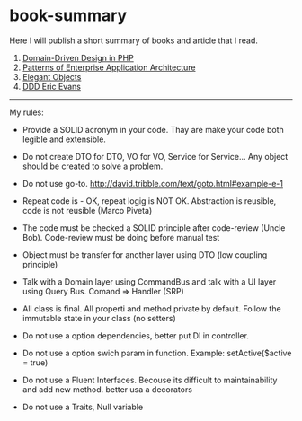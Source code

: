 # book-summary

Here I will publish a short summary of books and article that I read.

1) [Domain-Driven Design in PHP](https://github.com/dykyi-roman/book-summary/blob/master/ddd-in-php.md)
2) [Patterns of Enterprise Application Architecture](https://github.com/dykyi-roman/book-summary/blob/master/arhitektura_korporativnyh_programmnyh_prilozhenij_fauler_m.md)
3) [Elegant Objects](https://github.com/dykyi-roman/book-summary/blob/master/elegant-objects.md)
4) [DDD Eric Evans](https://github.com/dykyi-roman/book-summary/blob/master/ddd-eric-evans.md)
____
My rules:
* Provide a SOLID acronym in your code. Thay are make your code both legible and extensible.

* Do not create DTO for DTO, VO for VO, Service for Service... Any object should be created to solve a problem.

* Do not use go-to. http://david.tribble.com/text/goto.html#example-e-1

* Repeat code is - OK, repeat logig is NOT OK. Abstraction is reusible, code is not reusible (Marco Piveta)

* The code must be checked a SOLID principle after code-review (Uncle Bob). Code-review must be doing before manual test

* Object must be transfer for another layer using DTO (low coupling principle)

* Talk with a Domain layer using CommandBus and talk with a UI layer using Query Bus. Comand => Handler (SRP)

* All class is final. All properti and method private by default. Follow the immutable state in your class (no setters)

* Do not use a option dependencies, better put DI in controller. 

* Do not use a option swich param in function. Example: setActive($active = true)

* Do not use a Fluent Interfaces. Becouse its difficult to maintainability and add new method. better usa a decorators

* Do not use a Traits, Null variable




